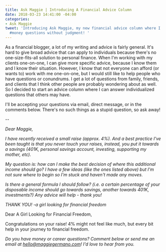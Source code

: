 ```yaml
---
title: Ask Maggie | Introducing A Financial Advice Column
date: 2018-03-23 14:41:00 -04:00
categories:
- Ask Maggie
tweet: 'Introducing Ask Maggie, my new financial advice column where I answer your
  #money questions without judgment! '
---
```


As a financial blogger, a lot of my writing and advice is fairly general. It's hard to give broad advice that can apply to individuals because there's no one-size-fits-all solution to personal finance. When I'm working with my clients one-on-one, I can give more specific advice, because I know them and I know their situation. However, I know that not everyone can afford (or wants to) work with me one-on-one, but I would still like to help people who have questions or conundrums. I get a lot of questions from family, friends, and clients that I think other people are probably wondering about as well. So I decided to start an advice column where I can answer individualized questions that others may have.

I'll be accepting your questions via email, direct message, or in the comments below. There's no such things as a stupid question, so ask away!

--

*Dear Maggie,*

*I have recently received a small raise (approx. 4%). And a best practice I've been taught is that you never touch your raises, instead, you put it towards a savings (401K, personal savings account, investing, supporting my mother, etc).*

*My question is: how can I make the best decision of where this additional income should go? I have a few ideas (like the ones listed above) but I'm not sure where to begin so I'm stuck and haven't made any moves.*

*Is there a general formula I should follow? (i.e. a certain percentage of your disposable income should go towards savings, another towards 401K, investments?) Any advice will help - thank you!*

*THANK YOU!
-a girl looking for financial freedom*

Dear A Girl Looking for Financial Freedom,

Congratulations on your raise! 4% might not feel like much, but every bit help in your journey to financial freedom. 

*Do you have money or career questions? Comment below or send me an email at [hello@maggiegermano.com](mailto:hello@maggiegermano.com)! I'd love to hear from you.*